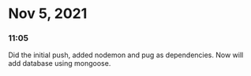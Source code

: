 # Nov 5, 2021
### 11:05
Did the initial push, added nodemon and pug as dependencies. Now will add database using mongoose.